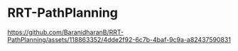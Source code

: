 # RRT-PathPlanning




https://github.com/BaranidharanB/RRT-PathPlanning/assets/118863352/4dde2f92-6c7b-4baf-9c9a-a82437590831
